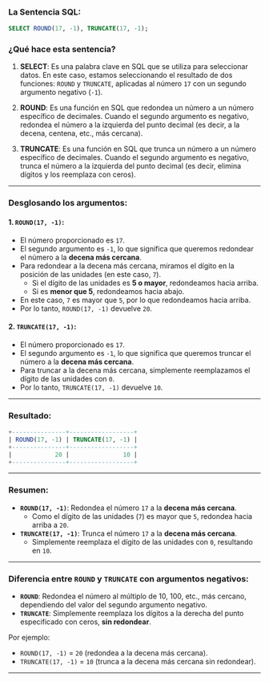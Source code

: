 
### La Sentencia SQL:
```sql
SELECT ROUND(17, -1), TRUNCATE(17, -1);
```

### ¿Qué hace esta sentencia?

1. **SELECT**: Es una palabra clave en SQL que se utiliza para seleccionar datos. En este caso, estamos seleccionando el resultado de dos funciones: `ROUND` y `TRUNCATE`, aplicadas al número `17` con un segundo argumento negativo (`-1`).

2. **ROUND**: Es una función en SQL que redondea un número a un número específico de decimales. Cuando el segundo argumento es negativo, redondea el número a la izquierda del punto decimal (es decir, a la decena, centena, etc., más cercana).

3. **TRUNCATE**: Es una función en SQL que trunca un número a un número específico de decimales. Cuando el segundo argumento es negativo, trunca el número a la izquierda del punto decimal (es decir, elimina dígitos y los reemplaza con ceros).

---

### Desglosando los argumentos:

#### 1. `ROUND(17, -1)`:
- El número proporcionado es `17`.
- El segundo argumento es `-1`, lo que significa que queremos redondear el número a la **decena más cercana**.
- Para redondear a la decena más cercana, miramos el dígito en la posición de las unidades (en este caso, `7`).
    - Si el dígito de las unidades es **5 o mayor**, redondeamos hacia arriba.
    - Si es **menor que 5**, redondeamos hacia abajo.
- En este caso, `7` es mayor que `5`, por lo que redondeamos hacia arriba.
- Por lo tanto, `ROUND(17, -1)` devuelve `20`.

#### 2. `TRUNCATE(17, -1)`:
- El número proporcionado es `17`.
- El segundo argumento es `-1`, lo que significa que queremos truncar el número a la **decena más cercana**.
- Para truncar a la decena más cercana, simplemente reemplazamos el dígito de las unidades con `0`.
- Por lo tanto, `TRUNCATE(17, -1)` devuelve `10`.

---

### Resultado:
```sql
+---------------+------------------+
| ROUND(17, -1) | TRUNCATE(17, -1) |
+---------------+------------------+
|            20 |               10 |
+---------------+------------------+
```

---

### Resumen:
- **`ROUND(17, -1)`**: Redondea el número `17` a la **decena más cercana**.
    - Como el dígito de las unidades (`7`) es mayor que `5`, redondea hacia arriba a `20`.
- **`TRUNCATE(17, -1)`**: Trunca el número `17` a la **decena más cercana**.
    - Simplemente reemplaza el dígito de las unidades con `0`, resultando en `10`.

---

### Diferencia entre `ROUND` y `TRUNCATE` con argumentos negativos:
- **`ROUND`**: Redondea el número al múltiplo de 10, 100, etc., más cercano, dependiendo del valor del segundo argumento negativo.
- **`TRUNCATE`**: Simplemente reemplaza los dígitos a la derecha del punto especificado con ceros, **sin redondear**.

Por ejemplo:
- `ROUND(17, -1)` = `20` (redondea a la decena más cercana).
- `TRUNCATE(17, -1)` = `10` (trunca a la decena más cercana sin redondear).

---

